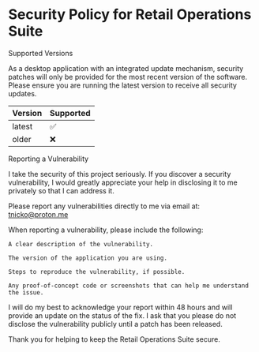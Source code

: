 # Security Policy for Retail Operations Suite

Supported Versions

As a desktop application with an integrated update mechanism, security patches will only be provided for the most recent version of the software. Please ensure you are running the latest version to receive all security updates.

| Version | Supported          |
| ------- | ------------------ |
| latest  | :white_check_mark: |
| older   | :x:                |

Reporting a Vulnerability

I take the security of this project seriously. If you discover a security vulnerability, I would greatly appreciate your help in disclosing it to me privately so that I can address it.

Please report any vulnerabilities directly to me via email at: tnicko@proton.me

When reporting a vulnerability, please include the following:

    A clear description of the vulnerability.

    The version of the application you are using.

    Steps to reproduce the vulnerability, if possible.

    Any proof-of-concept code or screenshots that can help me understand the issue.

I will do my best to acknowledge your report within 48 hours and will provide an update on the status of the fix. I ask that you please do not disclose the vulnerability publicly until a patch has been released.

Thank you for helping to keep the Retail Operations Suite secure.
